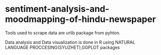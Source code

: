 # sentiment-analysis-and-moodmapping-of-hindu-newspaper

Tools used to scrape data are urlib package from pyhton.

Data analysis and Data visualization is done in R using NATURAL LANGUAGE PROCCESING(SYUZHET),GGPLOT packages
